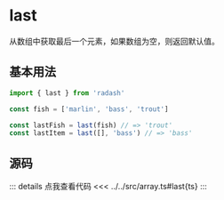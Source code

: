 # last

从数组中获取最后一个元素，如果数组为空，则返回默认值。

## 基本用法

```ts
import { last } from 'radash'

const fish = ['marlin', 'bass', 'trout']

const lastFish = last(fish) // => 'trout'
const lastItem = last([], 'bass') // => 'bass'
```

## 源码

::: details 点我查看代码
<<< ../../src/array.ts#last{ts}
:::
